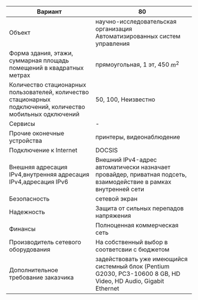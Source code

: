 |Вариант|80|
|---|---|
|Объект|научно-исследовательская организация Автоматизированных систем управления |
|Форма здания, этажи, суммарная площадь помещений в квадратных метрах|прямоугольная, 1 эт, 450 $m^2$|
| Количество стационарных пользователей, количество стационарных подключений, количество мобильных одключений |50, 100, Неизвестно|
|Сервисы|-|
|Прочие оконечные устройства|принтеры, видеонаблюдение|
|Подключение к Internet |DOCSIS|
|Внешняя адресация IPv4,внутренняя адресация IPv4,адресация IPv6 | Внешний IPv4-адрес автоматически назначает провайдер, приватная подсеть,  взаимодействие в рамках внутренней сети|
|Безопасность|сетевой экран|
|Надежность|Защита от сильных перепадов напряжения|
|Финансы|Полноценная коммерческая сеть|
|Производитель сетевого оборудования|На собственный выбор в соответсвии с бюджетом|
|Дополнительное требование заказчика|задействовать уже имеющийся системный блок (Pentium G2030, PC3-10600 8 GB, HD Video, HD Audio, Gigabit Ethernet|


